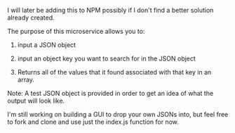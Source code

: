 I will later be adding this to NPM possibly if I don't find a better solution already created.

The purpose of this microservice allows you to:

1) input a JSON object

2) input an object key you want to search for in the JSON object

3) Returns all of the values that it found associated with that key in an array.

Note: A test JSON object is provided in order to get an idea of what the output will look like.

I'm still working on building a GUI to drop your own JSONs into, but feel free to fork and clone and use
just the index.js function for now.